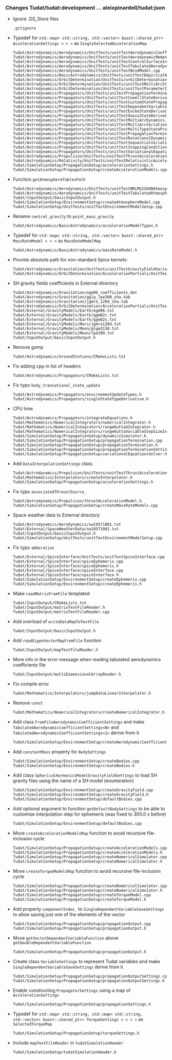 ### Changes Tudat/tudat:development ... aleixpinardell/tudat:json

* Ignore .DS_Store files

      .gitignore
    
* Typedef for `std::map< std::string, std::vector< boost::shared_ptr< AccelerationSettings > > >` as `SingleSelectedAccelerationMap`

      Tudat/Astrodynamics/Aerodynamics/UnitTests/unitTestAerodynamicCoefficientsFromFile.cpp
      Tudat/Astrodynamics/Aerodynamics/UnitTests/unitTestAerodynamicMomentAndAerodynamicForce.cpp
      Tudat/Astrodynamics/Aerodynamics/UnitTests/unitTestControlSurfaceIncrements.cpp
      Tudat/Astrodynamics/Aerodynamics/UnitTests/unitTestTabulatedAerodynamicCoefficients.cpp
      Tudat/Astrodynamics/Aerodynamics/UnitTests/unitTestWindModel.cpp
      Tudat/Astrodynamics/BasicAstrodynamics/UnitTests/unitTestEmpiricalAcceleration.cpp
      Tudat/Astrodynamics/OrbitDetermination/UnitTests/orbitDeterminationTestCases.h
      Tudat/Astrodynamics/OrbitDetermination/UnitTests/unitTestMultiArcStateEstimation.cpp
      Tudat/Astrodynamics/OrbitDetermination/UnitTests/unitTestParameterInfluenceDetermination.cpp
      Tudat/Astrodynamics/Propagators/UnitTests/uniTestPropagationTerminationCheckOnFinalStep.cpp
      Tudat/Astrodynamics/Propagators/UnitTests/unitTestCowellStateDerivative.cpp
      Tudat/Astrodynamics/Propagators/UnitTests/unitTestCustomStatePropagation.cpp
      Tudat/Astrodynamics/Propagators/UnitTests/unitTestDependentVariableOutput.cpp
      Tudat/Astrodynamics/Propagators/UnitTests/unitTestEnckeStateDerivative.cpp
      Tudat/Astrodynamics/Propagators/UnitTests/unitTestGaussStateDerivative.cpp
      Tudat/Astrodynamics/Propagators/UnitTests/unitTestMultiArcDynamics.cpp
      Tudat/Astrodynamics/Propagators/UnitTests/unitTestMultiArcVariationalEquationPropagation.cpp
      Tudat/Astrodynamics/Propagators/UnitTests/unitTestMultiTypeStatePropagation.cpp
      Tudat/Astrodynamics/Propagators/UnitTests/unitTestPropagationTerminationReason.cpp
      Tudat/Astrodynamics/Propagators/UnitTests/unitTestRotationalDynamicsPropagator.cpp
      Tudat/Astrodynamics/Propagators/UnitTests/unitTestSequentialVariationalEquationIntegration.cpp
      Tudat/Astrodynamics/Propagators/UnitTests/unitTestStoppingConditions.cpp
      Tudat/Astrodynamics/Propagators/UnitTests/unitTestVariationalEquationPropagation.cpp
      Tudat/Astrodynamics/Propulsion/UnitTests/unitTestThrustAcceleration.cpp
      Tudat/Astrodynamics/Relativity/UnitTests/unitTestRelativisticAccelerationCorrection.cpp
      Tudat/SimulationSetup/PropagationSetup/accelerationSettings.h
      Tudat/SimulationSetup/PropagationSetup/createAccelerationModels.cpp
      
* Function `getAtmosphereTablesPath`

      Tudat/Astrodynamics/Aerodynamics/UnitTests/unitTestNRLMSISE00Atmosphere.cpp
      Tudat/Astrodynamics/Aerodynamics/UnitTests/unitTestTabulatedAtmosphere.cpp
      Tudat/InputOutput/basicInputOutput.h
      Tudat/SimulationSetup/EnvironmentSetup/createAtmosphereModel.cpp
      Tudat/SimulationSetup/UnitTests/unitTestEnvironmentModelSetup.cpp
      
* Rename `central_gravity` to `point_mass_gravity`

      Tudat/Astrodynamics/BasicAstrodynamics/accelerationModelTypes.h
      
* Typedef for `std::map< std::string, std::vector< boost::shared_ptr< MassRateModel > > >` as `MassRateModelMap`

      Tudat/Astrodynamics/BasicAstrodynamics/massRateModel.h

* Provide absolute path for non-standard Spice kernels:

      Tudat/Astrodynamics/Gravitation/UnitTests/unitTestGravityFieldVariations.cpp
      Tudat/Astrodynamics/OrbitDetermination/AccelerationPartials/UnitTests/unitTestSphericalHarmonicPartials.cpp
      
* SH gravity fields coefficients in External directory

      Tudat/Astrodynamics/Gravitation/egm96_coefficients.dat
      Tudat/Astrodynamics/Gravitation/gglp_lpe200_sha.tab
      Tudat/Astrodynamics/Gravitation/jgmro_120d_sha.tab
      Tudat/Astrodynamics/OrbitDetermination/AccelerationPartials/UnitTests/unitTestSphericalHarmonicPartials.cpp
      Tudat/External/GravityModels/Earth/egm96.txt
      Tudat/External/GravityModels/Earth/ggm02c.txt
      Tudat/External/GravityModels/Earth/ggm02s.txt
      Tudat/External/GravityModels/Mars/jgmro120d.txt
      Tudat/External/GravityModels/Moon/glgm3150.txt
      Tudat/External/GravityModels/Moon/lpe200.txt
      Tudat/InputOutput/basicInputOutput.h
      
* Remove gomp

      Tudat/Astrodynamics/GroundStations/CMakeLists.txt
      
* Fix adding cpp in list of headers

      Tudat/Astrodynamics/Propagators/CMakeLists.txt
      
* Fix typo `body_transational_state_update`

      Tudat/Astrodynamics/Propagators/environmentUpdateTypes.h
      Tudat/Astrodynamics/Propagators/singleStateTypeDerivative.h
      
* CPU time

      Tudat/Astrodynamics/Propagators/integrateEquations.h
      Tudat/Mathematics/NumericalIntegrators/numericalIntegrator.h
      Tudat/Mathematics/NumericalIntegrators/rungeKutta4Integrator.h
      Tudat/Mathematics/NumericalIntegrators/rungeKuttaVariableStepSizeIntegrator.h
      Tudat/SimulationSetup/PropagationSetup/dynamicsSimulator.h
      Tudat/SimulationSetup/PropagationSetup/propagationTermination.cpp
      Tudat/SimulationSetup/PropagationSetup/propagationTermination.h
      Tudat/SimulationSetup/PropagationSetup/propagationTerminationSettings.h
      Tudat/SimulationSetup/PropagationSetup/variationalEquationsSolver.h
      
* Add `DataInterpolationSettings` class

      Tudat/Astrodynamics/Propulsion/UnitTests/unitTestThrustAcceleration.cpp
      Tudat/Mathematics/Interpolators/createInterpolator.h
      Tudat/SimulationSetup/PropagationSetup/accelerationSettings.h
      
* Fix typo `associatedThroustSource_`

      Tudat/Astrodynamics/Propulsion/thrustAccelerationModel.h
      Tudat/SimulationSetup/PropagationSetup/createMassRateModels.cpp
      
* Space weather data to External directory

      Tudat/Astrodynamics/Aerodynamics/sw19571001.txt
      Tudat/External/SpaceWeatherData/sw19571001.txt
      Tudat/InputOutput/basicInputOutput.h
      Tudat/SimulationSetup/UnitTests/unitTestEnvironmentModelSetup.cpp
      
* Fix typo `abberation`

      Tudat/External/SpiceInterface/UnitTests/unitTestSpiceInterface.cpp
      Tudat/External/SpiceInterface/spiceEphemeris.cpp
      Tudat/External/SpiceInterface/spiceEphemeris.h
      Tudat/External/SpiceInterface/spiceInterface.cpp
      Tudat/External/SpiceInterface/spiceInterface.h
      Tudat/SimulationSetup/EnvironmentSetup/createEphemeris.cpp
      Tudat/SimulationSetup/EnvironmentSetup/createEphemeris.h
      
* Make `readMatrixFromFile` templated

      Tudat/InputOutput/CMakeLists.txt
      Tudat/InputOutput/matrixTextFileReader.h
      Tudat/InputOutput/matrixTextFileReader.cpp
      
* Add overload of `writeDataMapToTextFile`

      Tudat/InputOutput/basicInputOutput.h
      
* Add `readEigenVectorMapFromFile` function

      Tudat/InputOutput/mapTextFileReader.h

* More info in the error message when reading tabulated aerodynamics coefficients file

      Tudat/InputOutput/multiDimensionalArrayReader.h
      
* Fix compile error

      Tudat/Mathematics/Interpolators/jumpDataLinearInterpolator.h
      
* Remove `const`

      Tudat/Mathematics/NumericalIntegrators/createNumericalIntegrator.h
      
* Add class `FromFileAerodynamicCoefficientSettings` and make `TabulatedAerodynamicCoefficientSettings<N>` and `TabulatedAerodynamicCoefficientSettings<1>` derive from it

      Tudat/SimulationSetup/EnvironmentSetup/createAerodynamicCoefficientInterface.h

* Add `constantMass` property for `BodySettings`

      Tudat/SimulationSetup/EnvironmentSetup/createBodies.cpp
      Tudat/SimulationSetup/EnvironmentSetup/createBodies.h

* Add class `SphericalHarmonicsModelGravityFieldSettings` to load SH gravity files using the name of a SH model (enumeration)

      Tudat/SimulationSetup/EnvironmentSetup/createGravityField.cpp
      Tudat/SimulationSetup/EnvironmentSetup/createGravityField.h
      Tudat/SimulationSetup/EnvironmentSetup/defaultBodies.cpp
      
* Add optional argument to function `getDefaultBodySettings` to be able to customise interpolation step for ephemeris (was fixed to 300.0 s before)

      Tudat/SimulationSetup/EnvironmentSetup/defaultBodies.cpp

* Move `createAccelerationModelsMap` function to avoid recursive file-inclusion cycle

      Tudat/SimulationSetup/PropagationSetup/createAccelerationModels.cpp
      Tudat/SimulationSetup/PropagationSetup/createAccelerationModels.h
      Tudat/SimulationSetup/PropagationSetup/createNumericalSimulator.cpp
      Tudat/SimulationSetup/PropagationSetup/createNumericalSimulator.h

* Move `createTorqueModelsMap` function to avoid recursive file-inclusion cycle

      Tudat/SimulationSetup/PropagationSetup/createNumericalSimulator.cpp
      Tudat/SimulationSetup/PropagationSetup/createNumericalSimulator.h
      Tudat/SimulationSetup/PropagationSetup/createTorqueModel.cpp
      Tudat/SimulationSetup/PropagationSetup/createTorqueModel.h
      
* Add property `componentIndex_` to `SingleDependentVariableSaveSettings` to allow saving just one of the elements of the vector

      Tudat/SimulationSetup/PropagationSetup/propagationOutput.cpp
      Tudat/SimulationSetup/PropagationSetup/propagationOutput.h
      
* Move `getVectorDependentVariableFunction` above `getDoubleDependentVariableFunction`

      Tudat/SimulationSetup/PropagationSetup/propagationOutput.h
      
* Create class `VariableSettings` to represent Tudat variables and make `SingleDependentVariableSaveSettings` derive from it

      Tudat/SimulationSetup/PropagationSetup/propagationOutputSettings.cpp
      Tudat/SimulationSetup/PropagationSetup/propagationOutputSettings.h
      
* Enable constructing `PropagatorSettings` using a map of `AccelerationSettings`

      Tudat/SimulationSetup/PropagationSetup/propagationSettings.h
      
* Typedef for `std::map< std::string, std::map< std::string, std::vector< boost::shared_ptr< TorqueSettings > > > >` as `SelectedTorqueMap`

      Tudat/SimulationSetup/PropagationSetup/torqueSettings.h
      
* Include `mapTextFileReader` in `tudatSimulationHeader`

      Tudat/SimulationSetup/tudatSimulationHeader.h
